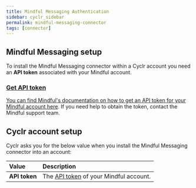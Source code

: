 ```yaml
---
title: Mindful Messaging Authentication
sidebar: cyclr_sidebar
permalink: mindful-messaging-connector
tags: [connector]
---
```


## Mindful Messaging setup

To install the Mindful Messaging connector within a Cyclr account you need an **API token** associated with your Mindful account.

<a href="get-api-token">

### Get API token

You can find Mindful's documentation on how to get an API token for your Mindful account [here](https://help.vhtcx.com/mindful-messaging-configuration-settings/messaging-api-token?from_search=102822894). If you need help to obtain the token, contact the Mindful support team.

## Cyclr account setup

Cyclr asks you for the below value when you install the Mindful Messaging connector into an account:

| Value         | Description                                              |
| :------------ | :------------------------------------------------------- |
| **API token** | The [API token](#get-api-token) of your Mindful account. |

